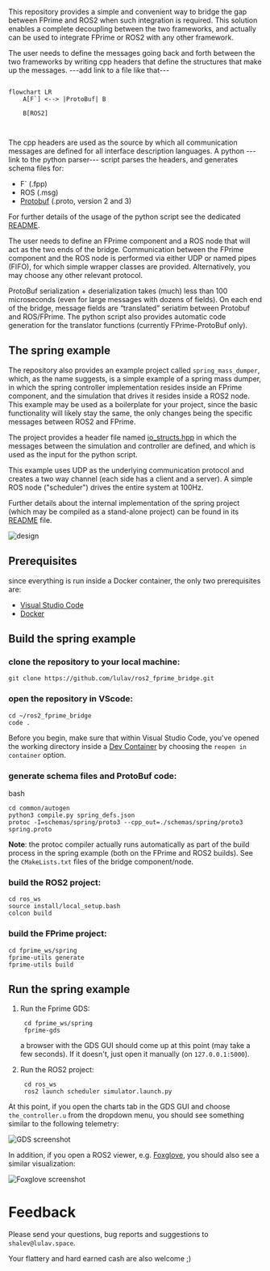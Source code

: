 

This repository provides a simple and convenient way to bridge the gap between FPrime and ROS2 when such integration is required. This solution enables a complete decoupling between the two frameworks, and actually can be used to integrate FPrime or ROS2 with any other framework.

The user needs to define the messages going back and forth between the two frameworks by writing cpp headers that define the structures that make up the messages.
---add link to a file like that---

```mermaid
    
flowchart LR
	A[F`] <--> |ProtoBuf| B
	
	B[ROS2]

    
```

The cpp headers are used as the source by which all communication messages are defined for all interface description languages. A python ---link to the python parser--- script parses the headers, and generates schema 
files for:
- F` (.fpp)
- ROS (.msg)
- [Protobuf](https://developers.google.com/protocol-buffers) (.proto, version 2 and 3)

For further details of the usage of the python script see the dedicated [README](common/autogen/README.md).

The user needs to define an FPrime component and a ROS node that will act as the two ends of the bridge. Communication between the FPrime component and the ROS node is performed via either UDP or named pipes (FIFO), for which simple wrapper classes are provided. Alternatively, you may choose any other relevant protocol.

ProtoBuf serialization + deserialization takes (much) less than 100 microseconds (even for large messages with dozens of fields). On each end of the bridge, message fields are “translated” seriatim between Protobuf and ROS/FPrime. The python script also provides automatic code generation for the translator functions (currently FPrime-ProtoBuf only).  

## The spring example
The repository also provides an example project called `spring_mass_dumper`, which, as the name suggests, is a simple example of a spring mass dumper, in which the spring controller implementation resides inside an FPrime component, and the simulation that drives it resides inside a ROS2 node. This example may be used as a boilerplate for your project, since the basic functionality will likely stay the same, the only changes being the specific messages between ROS2 and FPrime.

The project provides a header file named [io_structs.hpp](examples/spring_mass_dumper/include/io_structs.hpp) in which the messages between the simulation and controller are defined, and which is used as the input for the python script.

This example uses UDP as the underlying communication protocol and creates a two way channel (each side has a client and a server). A simple ROS node ("scheduler") drives the entire system at 100Hz. 

Further details about the internal implementation of the spring project (which may be compiled as a stand-alone project) can be found in its [README](examples/spring_mass_dumper/README.md) file. 

![design](png/design.png "high level design")

## Prerequisites 
since everything is run inside a Docker container, the only two prerequisites are:
- [Visual Studio Code](https://code.visualstudio.com/download)
- [Docker](https://www.docker.com/)

## Build the spring example
### clone the repository to your local machine:
                
    git clone https://github.com/lulav/ros2_fprime_bridge.git

### open the repository in VScode:

    cd ~/ros2_fprime_bridge
    code .

Before you begin, make sure that within Visual Studio Code, you've opened the working directory inside a [Dev Container](https://code.visualstudio.com/docs/devcontainers/containers) by choosing the `reopen in container` option.

### generate schema files and ProtoBuf code:

bash
```
cd common/autogen
python3 compile.py spring_defs.json
protoc -I=schemas/spring/proto3 --cpp_out=./schemas/spring/proto3 spring.proto
```

**Note**: the protoc compiler actually runs automatically as part of the build process in the spring example (both on the FPrime and ROS2 builds). See the `CMakeLists.txt` files of the bridge component/node.

### build the ROS2 project:

    cd ros_ws
    source install/local_setup.bash
    colcon build
### build the FPrime project:

    cd fprime_ws/spring
    fprime-utils generate
    fprime-utils build

## Run the spring example
1. Run the Fprime GDS:

        cd fprime_ws/spring
        fprime-gds
    a browser with the GDS GUI should come up at this point (may take a few seconds). If it doesn't, just open it manually (on `127.0.0.1:5000`).
2. Run the ROS2 project:

        cd ros_ws
        ros2 launch scheduler simulator.launch.py

At this point, if you open the charts tab in the GDS GUI and choose `the_controller.u` from the dropdown menu, you should see something similar to the following telemetry:

![GDS screenshot](png/screenshot_gds.png "spring mass dumper")

In addition, if you open a ROS2 viewer, e.g. [Foxglove](https://foxglove.dev/download), you should also see a similar visualization:

![Foxglove screenshot](png/screenshot_foxglove.png "spring mass dumper")

# Feedback
Please send your questions, bug reports and suggestions to `shalev@lulav.space`.

Your flattery and hard earned cash are also welcome ;) 